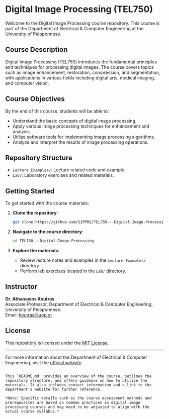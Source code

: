 
# Digital Image Processing (TEL750)

Welcome to the Digital Image Processing course repository. This course is part of the Department of Electrical & Computer Engineering at the University of Peloponnese.

## Course Description

Digital Image Processing (TEL750) introduces the fundamental principles and techniques for processing digital images. The course covers topics such as image enhancement, restoration, compression, and segmentation, with applications in various fields including digital arts, medical imaging, and computer vision.

## Course Objectives

By the end of this course, students will be able to:

- Understand the basic concepts of digital image processing.
- Apply various image processing techniques for enhancement and analysis.
- Utilize software tools for implementing image processing algorithms.
- Analyze and interpret the results of image processing operations.

## Repository Structure

- `Lecture Examples/`: Lecture related code and example.
- `Lab/`: Laboratory exercises and related materials.

## Getting Started

To get started with the course materials:

1. **Clone the repository**:

   ```bash
   git clone https://github.com/SIPPRE/TEL750---Digital-Image-Processing.git
   ```

2. **Navigate to the course directory**:

   ```bash
   cd TEL750---Digital-Image-Processing
   ```

3. **Explore the materials**:

   - Review lecture notes and examples in the `Lecture Examples/` directory.
   - Perform lab exercises located in the `Lab/` directory.
 
## Instructor

**Dr. Athanasios Koutras**  
Associate Professor, Department of Electrical & Computer Engineering, University of Peloponnese.  
Email: [koutras@uop.gr](mailto:koutras@uop.gr)

## License

This repository is licensed under the [MIT License](LICENSE).

---

For more information about the Department of Electrical & Computer Engineering, visit the [official website](https://www.ece.uop.gr/en/).
```

This `README.md` provides an overview of the course, outlines the repository structure, and offers guidance on how to utilize the materials. It also includes contact information and a link to the department's website for further reference.

*Note: Specific details such as the course assessment methods and prerequisites are based on common practices in digital image processing courses and may need to be adjusted to align with the actual course syllabus.* 
